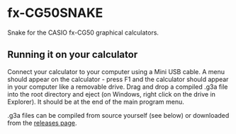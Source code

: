 # fx-CG50SNAKE
Snake for the CASIO fx-CG50 graphical calculators.

## Running it on your calculator

Connect your calculator to your computer using a Mini USB cable. A menu should appear on the calculator - press F1 and the calculator should appear in your computer like a removable drive. Drag and drop a compiled .g3a file into the root directory and eject (on Windows, right click on the drive in Explorer). It should be at the end of the main program menu.

.g3a files can be compiled from source yourself (see below) or downloaded from the [releases page](https://github.com/seckujdivad/fx-CG50SNAKE/releases/latest).
